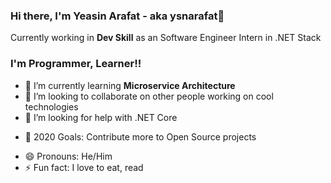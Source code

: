 ### Hi there, I'm Yeasin Arafat - aka ysnarafat👋
Currently working in <b>Dev Skill</b> as an Software Engineer Intern in .NET Stack 
<!--
**ysnarafat/ysnarafat** is a ✨ _special_ ✨ repository because its `README.md` (this file) appears on your GitHub profile. 
-->

### I'm Programmer, Learner!!

<!--- 🔭 I’m currently working on ... -->
- 🌱 I’m currently learning <b>Microservice Architecture</b>
- 👯 I’m looking to collaborate on other people working on cool technologies
- 🤔 I’m looking for help with .NET Core
<!-- - 💬 Ask me about ... -->
- 🥅 2020 Goals: Contribute more to Open Source projects
<!-- - 📫 How to reach me: ... -->
- 😄 Pronouns: He/Him
- ⚡ Fun fact: I love to eat, read
